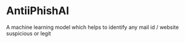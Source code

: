 # AntiiPhishAI
A machine learning model which helps to identify any mail id / website suspicious or legit
